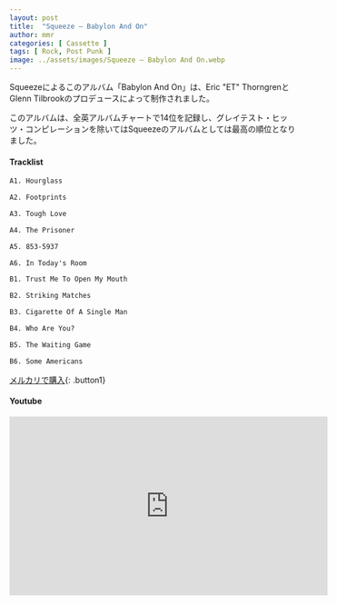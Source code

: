 ```yaml
---
layout: post
title:  "Squeeze – Babylon And On"
author: mmr
categories: [ Cassette ]
tags: [ Rock, Post Punk ]
image: ../assets/images/Squeeze – Babylon And On.webp
---
```


Squeezeによるこのアルバム「Babylon And On」は、Eric "ET" ThorngrenとGlenn Tilbrookのプロデュースによって制作されました。

このアルバムは、全英アルバムチャートで14位を記録し、グレイテスト・ヒッツ・コンピレーションを除いてはSqueezeのアルバムとしては最高の順位となりました。

#### Tracklist
```md
A1. Hourglass

A2. Footprints

A3. Tough Love

A4. The Prisoner

A5. 853-5937

A6. In Today's Room

B1. Trust Me To Open My Mouth

B2. Striking Matches

B3. Cigarette Of A Single Man

B4. Who Are You?

B5. The Waiting Game

B6. Some Americans
```

[メルカリで購入](https://jp.mercari.com/item/m67891670051?afid=6142608987){: .button1}

#### Youtube
<iframe width="560" height="315" src="https://www.youtube.com/embed/vIqpseoHOkE?si=xbwUMz8t36dIZgYD" title="YouTube video player" frameborder="0" allow="accelerometer; autoplay; clipboard-write; encrypted-media; gyroscope; picture-in-picture; web-share" referrerpolicy="strict-origin-when-cross-origin" allowfullscreen></iframe>